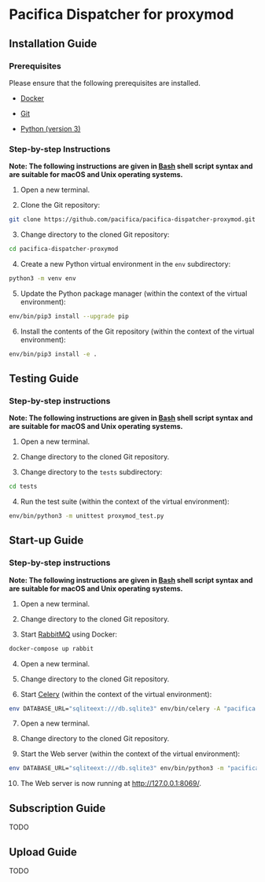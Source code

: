 # Pacifica Dispatcher for proxymod

## Installation Guide

### Prerequisites

Please ensure that the following prerequisites are installed.

* [Docker](https://www.docker.com)

* [Git](https://git-scm.com)

* [Python (version 3)](https://www.python.org/)

### Step-by-step Instructions

**Note: The following instructions are given in [Bash](https://www.gnu.org/software/bash/) shell script syntax and are suitable for macOS and Unix operating systems.**

1. Open a new terminal.

2. Clone the Git repository:

```bash
git clone https://github.com/pacifica/pacifica-dispatcher-proxymod.git
```

3. Change directory to the cloned Git repository:

```bash
cd pacifica-dispatcher-proxymod
```

4. Create a new Python virtual environment in the `env` subdirectory:

```bash
python3 -m venv env
```

5. Update the Python package manager (within the context of the virtual environment):

```bash
env/bin/pip3 install --upgrade pip
```

6. Install the contents of the Git repository (within the context of the virtual environment):

```bash
env/bin/pip3 install -e .
```

## Testing Guide

### Step-by-step instructions

**Note: The following instructions are given in [Bash](https://www.gnu.org/software/bash/) shell script syntax and are suitable for macOS and Unix operating systems.**

1. Open a new terminal.

2. Change directory to the cloned Git repository.

3. Change directory to the `tests` subdirectory:

```bash
cd tests
```

4. Run the test suite (within the context of the virtual environment):

```bash
env/bin/python3 -m unittest proxymod_test.py
```

## Start-up Guide

### Step-by-step instructions

**Note: The following instructions are given in [Bash](https://www.gnu.org/software/bash/) shell script syntax and are suitable for macOS and Unix operating systems.**

1. Open a new terminal.

2. Change directory to the cloned Git repository.

3. Start [RabbitMQ](https://www.rabbitmq.com/) using Docker:

```bash
docker-compose up rabbit
```

4. Open a new terminal.

5. Change directory to the cloned Git repository.

6. Start [Celery](http://www.celeryproject.org/) (within the context of the virtual environment):

```bash
env DATABASE_URL="sqliteext:///db.sqlite3" env/bin/celery -A "pacifica.dispatcher_proxymod.__main__:celery_app" worker -l info
```

7. Open a new terminal.

8. Change directory to the cloned Git repository.

9. Start the Web server (within the context of the virtual environment):

```bash
env DATABASE_URL="sqliteext:///db.sqlite3" env/bin/python3 -m "pacifica.dispatcher_proxymod.__main__"
```

10. The Web server is now running at http://127.0.0.1:8069/.

## Subscription Guide

TODO

## Upload Guide

TODO

